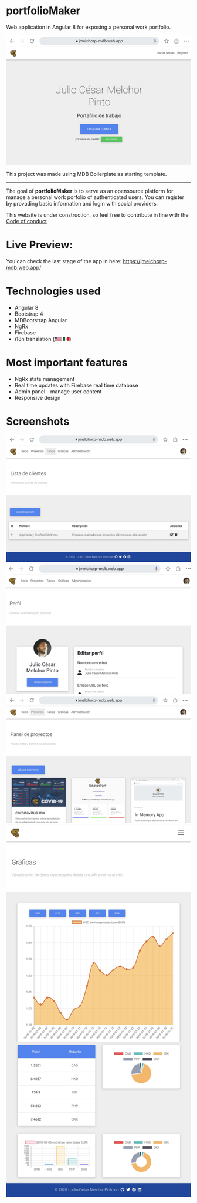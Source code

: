 # portfolioMaker
Web application in Angular 8 for exposing a personal work portfolio.

<img src="src/assets/screenshots/screenshot01.png">

This project was made using MDB Boilerplate as starting template.
________

The goal of **portfolioMaker** is to serve as an opensource platform for manage a personal work porfolio of authenticated users. You can register by provading basic information and login with social providers.

This website is under construction, so feel free to contribute in line with the <a href="CODE_OF_CONDUCT.md">Code of conduct</a>

# Live Preview:
You can check the last stage of the app in here: https://jmelchorp-mdb.web.app/

# Technologies used

* Angular 8
* Bootstrap 4
* MDBootstrap Angular
* NgRx
* Firebase 
* i18n translation (<img height="10" src="src/assets/flags/en.svg"> <img height="10" src="src/assets/flags/es.svg">)

# Most important features

* NgRx state management
* Real time updates with Firebase real time database
* Admin panel - manage user content
* Responsive design

# Screenshots

<img src="src/assets/screenshots/screenshot02.png">
<img src="src/assets/screenshots/screenshot03.png">
<img src="src/assets/screenshots/screenshot04.png">
<img src="src/assets/screenshots/screenshot07.png">
